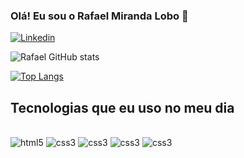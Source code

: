 ### Olá! Eu sou o Rafael Miranda Lobo 👋

[![Linkedin](https://img.shields.io/badge/LinkedIn-0077B5?style=for-the-badge&logo=linkedin&logoColor=white)](https://www.linkedin.com/in/rafaelmirandalobo/)

![Rafael GitHub stats](https://github-readme-stats.vercel.app/api?username=RafaelMiranda21&show_icons=true&theme=radical)

[![Top Langs](https://github-readme-stats.vercel.app/api/top-langs/?username=RafaelMiranda21&langs_count=8)](https://github.com/RafaelMiranda21/github-readme-stats)

## Tecnologias que eu uso no meu dia
<div style="display: inline_block"></br>
<img style="align: center " alt="html5" src="https://img.shields.io/badge/HTML5-E34F26?style=for-the-badge&logo=html5&logoColor=white">
<img style="align: center " alt="css3" src="https://img.shields.io/badge/CSS3-1572B6?style=for-the-badge&logo=css3&logoColor=white">
<img style="align: center " alt="css3" src="https://img.shields.io/badge/C%23-239120?style=for-the-badge&logo=c-sharp&logoColor=white">
<img style="align: center " alt="css3" src="https://img.shields.io/badge/.NET-5C2D91?style=for-the-badge&logo=.net&logoColor=white">
<img style="align: center " alt="css3" src="https://img.shields.io/badge/JavaScript-F7DF1E?style=for-the-badge&logo=javascript&logoColor=black">
</div>
